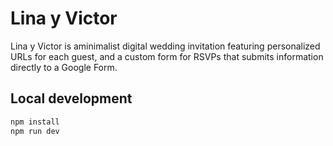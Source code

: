 # Lina y Victor
Lina y Victor is aminimalist digital wedding invitation featuring personalized URLs for each guest, and a custom form for RSVPs that submits information directly to a Google Form.

## Local development
```sh
npm install
npm run dev
```
